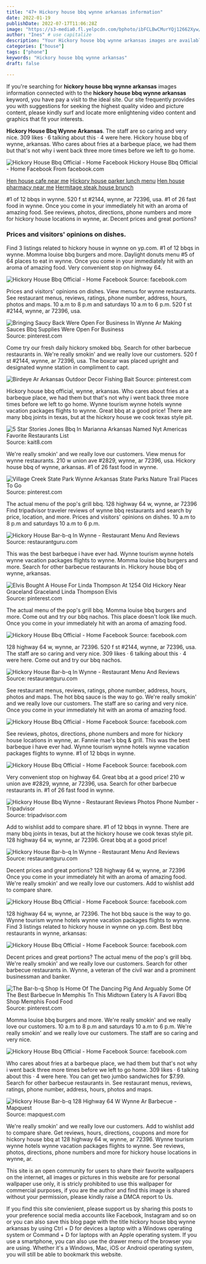 ```yaml
---
title: "47+ Hickory house bbq wynne arkansas information"
date: 2022-01-19
publishDate: 2022-07-17T11:06:28Z
image: "https://s3-media0.fl.yelpcdn.com/bphoto/ibFCLBwCMurYQj12662Xyw/l.jpg"
author: "Ines" # use capitalize
description: "Your Hickory house bbq wynne arkansas images are available in this site. Hickory house bbq wynne arkansas are a topic that is being searched for and liked by netizens today. You can Find and Download the Hickory house bbq wynne arkansas files here. Find and Download all royalty-free vectors."
categories: ["house"]
tags: ["phone"]
keywords: "Hickory house bbq wynne arkansas"
draft: false

---
```


If you're searching for **hickory house bbq wynne arkansas** images information connected with to the **hickory house bbq wynne arkansas** keyword, you have pay a visit to the ideal  site.  Our site frequently  provides you with  suggestions  for seeking  the highest  quality video and picture  content, please kindly surf and locate more enlightening video content and graphics  that fit your interests.

**Hickory House Bbq Wynne Arkansas**. The staff are so caring and very nice. 309 likes · 6 talking about this · 4 were here. Hickory house bbq of wynne, arkansas. Who cares about fries at a barbeque place, we had them but that&#039;s not why i went back three more times before we left to go home.

![Hickory House Bbq Official - Home Facebook](https://lookaside.fbsbx.com/lookaside/crawler/media/?media_id=106312060931031 "Hickory House Bbq Official - Home Facebook")
Hickory House Bbq Official - Home Facebook From facebook.com

[Hen house cafe near me](/hen-house-cafe-near-me/)
[Hickory house parker lunch menu](/hickory-house-parker-lunch-menu/)
[Hen house pharmacy near me](/hen-house-pharmacy-near-me/)
[Hermitage steak house brunch](/hermitage-steak-house-brunch/)

#1 of 12 bbqs in wynne. 520 f st #2144, wynne, ar 72396, usa. #1 of 26 fast food in wynne. Once you come in your immediately hit with an aroma of amazing food. See reviews, photos, directions, phone numbers and more for hickory house locations in wynne, ar. Decent prices and great portions?

### Prices and visitors&#039; opinions on dishes.

Find 3 listings related to hickory house in wynne on yp.com. #1 of 12 bbqs in wynne. Momma louise bbq burgers and more. Daylight donuts menu #5 of 64 places to eat in wynne. Once you come in your immediately hit with an aroma of amazing food. Very convenient stop on highway 64.


![Hickory House Bbq Official - Home Facebook](https://lookaside.fbsbx.com/lookaside/crawler/media/?media_id=123759395852964 "Hickory House Bbq Official - Home Facebook")
Source: facebook.com

Prices and visitors&#039; opinions on dishes. View menus for wynne restaurants. See restaurant menus, reviews, ratings, phone number, address, hours, photos and maps. 10 a.m to 8 p.m and saturdays 10 a.m to 6 p.m. 520 f st #2144, wynne, ar 72396, usa.

![Bringing Saucy Back Were Open For Business In Wynne Ar Making Sauces Bbq Supplies Were Open For Business](https://i.pinimg.com/originals/a2/33/fe/a233fe450c9fb5223f561cd8e2d3a849.png "Bringing Saucy Back Were Open For Business In Wynne Ar Making Sauces Bbq Supplies Were Open For Business")
Source: pinterest.com

Come try our fresh daily hickory smoked bbq. Search for other barbecue restaurants in. We&#039;re really smokin&#039; and we really love our customers. 520 f st #2144, wynne, ar 72396, usa. The boxcar was placed upright and designated wynne station in compliment to capt.

![Birdeye Ar Arkansas Outdoor Decor Fishing Bait](https://i.pinimg.com/originals/b2/7e/5b/b27e5b1b3909e1c296132705ed06c26d.jpg "Birdeye Ar Arkansas Outdoor Decor Fishing Bait")
Source: pinterest.com

Hickory house bbq official, wynne, arkansas. Who cares about fries at a barbeque place, we had them but that&#039;s not why i went back three more times before we left to go home. Wynne tourism wynne hotels wynne vacation packages flights to wynne. Great bbq at a good price! There are many bbq joints in texas, but at the hickory house we cook texas style pit.

![5 Star Stories Jones Bbq In Marianna Arkansas Named Nyt Americas Favorite Restaurants List](https://gray-kait-prod.cdn.arcpublishing.com/resizer/ho6xx9hOsvR6W1EXhDzLgWaZrgM=/1200x1800/smart/filters:quality(85)/cloudfront-us-east-1.images.arcpublishing.com/gray/KO6J2JMK5JHZHGXNDXNM4RO3LU.PNG "5 Star Stories Jones Bbq In Marianna Arkansas Named Nyt Americas Favorite Restaurants List")
Source: kait8.com

We&#039;re really smokin&#039; and we really love our customers. View menus for wynne restaurants. 210 w union ave #2829, wynne, ar 72396, usa. Hickory house bbq of wynne, arkansas. #1 of 26 fast food in wynne.

![Village Creek State Park Wynne Arkansas State Parks Nature Trail Places To Go](https://i.pinimg.com/originals/5d/31/f1/5d31f10b5fe77ece18ee3a8d0f7c12c3.jpg "Village Creek State Park Wynne Arkansas State Parks Nature Trail Places To Go")
Source: pinterest.com

The actual menu of the pop&#039;s grill bbq. 128 highway 64 w, wynne, ar 72396 Find tripadvisor traveler reviews of wynne bbq restaurants and search by price, location, and more. Prices and visitors&#039; opinions on dishes. 10 a.m to 8 p.m and saturdays 10 a.m to 6 p.m.

![Hickory House Bar-b-q In Wynne - Restaurant Menu And Reviews](https://img.restaurantguru.com/rd01-burger-Hickory-House-Bar-B-Q.jpg "Hickory House Bar-b-q In Wynne - Restaurant Menu And Reviews")
Source: restaurantguru.com

This was the best barbeque i have ever had. Wynne tourism wynne hotels wynne vacation packages flights to wynne. Momma louise bbq burgers and more. Search for other barbecue restaurants in. Hickory house bbq of wynne, arkansas.

![Elvis Bought A House For Linda Thompson At 1254 Old Hickory Near Graceland Graceland Linda Thompson Elvis](https://i.pinimg.com/originals/6f/6b/8e/6f6b8e4a7df73168d171dbaf327bdc17.jpg "Elvis Bought A House For Linda Thompson At 1254 Old Hickory Near Graceland Graceland Linda Thompson Elvis")
Source: pinterest.com

The actual menu of the pop&#039;s grill bbq. Momma louise bbq burgers and more. Come out and try our bbq nachos. This place doesn&#039;t look like much. Once you come in your immediately hit with an aroma of amazing food.

![Hickory House Bbq Official - Home Facebook](https://lookaside.fbsbx.com/lookaside/crawler/media/?media_id=133993924829511 "Hickory House Bbq Official - Home Facebook")
Source: facebook.com

128 highway 64 w, wynne, ar 72396. 520 f st #2144, wynne, ar 72396, usa. The staff are so caring and very nice. 309 likes · 6 talking about this · 4 were here. Come out and try our bbq nachos.

![Hickory House Bar-b-q In Wynne - Restaurant Menu And Reviews](https://img.restaurantguru.com/w550/h367/r935-Hickory-House-Bar-B-Q-pizza.jpg "Hickory House Bar-b-q In Wynne - Restaurant Menu And Reviews")
Source: restaurantguru.com

See restaurant menus, reviews, ratings, phone number, address, hours, photos and maps. The hot bbq sauce is the way to go. We&#039;re really smokin&#039; and we really love our customers. The staff are so caring and very nice. Once you come in your immediately hit with an aroma of amazing food.

![Hickory House Bbq Official - Home Facebook](https://lookaside.fbsbx.com/lookaside/crawler/media/?media_id=284523313109904 "Hickory House Bbq Official - Home Facebook")
Source: facebook.com

See reviews, photos, directions, phone numbers and more for hickory house locations in wynne, ar. Fannie mae&#039;s bbq &amp; grill. This was the best barbeque i have ever had. Wynne tourism wynne hotels wynne vacation packages flights to wynne. #1 of 12 bbqs in wynne.

![Hickory House Bbq Official - Home Facebook](https://lookaside.fbsbx.com/lookaside/crawler/media/?media_id=120050662890504 "Hickory House Bbq Official - Home Facebook")
Source: facebook.com

Very convenient stop on highway 64. Great bbq at a good price! 210 w union ave #2829, wynne, ar 72396, usa. Search for other barbecue restaurants in. #1 of 26 fast food in wynne.

![Hickory House Bbq Wynne - Restaurant Reviews Photos Phone Number - Tripadvisor](https://media-cdn.tripadvisor.com/media/photo-s/06/3d/e7/92/getlstd-property-photo.jpg "Hickory House Bbq Wynne - Restaurant Reviews Photos Phone Number - Tripadvisor")
Source: tripadvisor.com

Add to wishlist add to compare share. #1 of 12 bbqs in wynne. There are many bbq joints in texas, but at the hickory house we cook texas style pit. 128 highway 64 w, wynne, ar 72396. Great bbq at a good price!

![Hickory House Bar-b-q In Wynne - Restaurant Menu And Reviews](https://img.restaurantguru.com/r6c5-Hickory-House-Bar-B-Q-burger.jpg "Hickory House Bar-b-q In Wynne - Restaurant Menu And Reviews")
Source: restaurantguru.com

Decent prices and great portions? 128 highway 64 w, wynne, ar 72396 Once you come in your immediately hit with an aroma of amazing food. We&#039;re really smokin&#039; and we really love our customers. Add to wishlist add to compare share.

![Hickory House Bbq Official - Home Facebook](https://lookaside.fbsbx.com/lookaside/crawler/media/?media_id=196169961945240 "Hickory House Bbq Official - Home Facebook")
Source: facebook.com

128 highway 64 w, wynne, ar 72396. The hot bbq sauce is the way to go. Wynne tourism wynne hotels wynne vacation packages flights to wynne. Find 3 listings related to hickory house in wynne on yp.com. Best bbq restaurants in wynne, arkansas:

![Hickory House Bbq Official - Home Facebook](https://lookaside.fbsbx.com/lookaside/crawler/media/?media_id=106312060931031 "Hickory House Bbq Official - Home Facebook")
Source: facebook.com

Decent prices and great portions? The actual menu of the pop&#039;s grill bbq. We&#039;re really smokin&#039; and we really love our customers. Search for other barbecue restaurants in. Wynne, a veteran of the civil war and a prominent businessman and banker.

![The Bar-b-q Shop Is Home Of The Dancing Pig And Arguably Some Of The Best Barbecue In Memphis Tn This Midtown Eatery Is A Favori Bbq Shop Memphis Food Food](https://i.pinimg.com/originals/88/ea/91/88ea91fb5aa64d190d836473ea4e5f32.jpg "The Bar-b-q Shop Is Home Of The Dancing Pig And Arguably Some Of The Best Barbecue In Memphis Tn This Midtown Eatery Is A Favori Bbq Shop Memphis Food Food")
Source: pinterest.com

Momma louise bbq burgers and more. We&#039;re really smokin&#039; and we really love our customers. 10 a.m to 8 p.m and saturdays 10 a.m to 6 p.m. We&#039;re really smokin&#039; and we really love our customers. The staff are so caring and very nice.

![Hickory House Bbq Official - Home Facebook](https://lookaside.fbsbx.com/lookaside/crawler/media/?media_id=375247050704196 "Hickory House Bbq Official - Home Facebook")
Source: facebook.com

Who cares about fries at a barbeque place, we had them but that&#039;s not why i went back three more times before we left to go home. 309 likes · 6 talking about this · 4 were here. You can get two jumbo sandwiches for $7.99. Search for other barbecue restaurants in. See restaurant menus, reviews, ratings, phone number, address, hours, photos and maps.

![Hickory House Bar-b-q 128 Highway 64 W Wynne Ar Barbecue - Mapquest](https://s3-media0.fl.yelpcdn.com/bphoto/ibFCLBwCMurYQj12662Xyw/l.jpg "Hickory House Bar-b-q 128 Highway 64 W Wynne Ar Barbecue - Mapquest")
Source: mapquest.com

We&#039;re really smokin&#039; and we really love our customers. Add to wishlist add to compare share. Get reviews, hours, directions, coupons and more for hickory house bbq at 128 highway 64 w, wynne, ar 72396. Wynne tourism wynne hotels wynne vacation packages flights to wynne. See reviews, photos, directions, phone numbers and more for hickory house locations in wynne, ar.

This site is an open community for users to share their favorite wallpapers on the internet, all images or pictures in this website are for personal wallpaper use only, it is stricly prohibited to use this wallpaper for commercial purposes, if you are the author and find this image is shared without your permission, please kindly raise a DMCA report to Us.

If you find this site convienient, please support us by sharing this posts to your preference social media accounts like Facebook, Instagram and so on or you can also save this blog page with the title hickory house bbq wynne arkansas by using Ctrl + D for devices a laptop with a Windows operating system or Command + D for laptops with an Apple operating system. If you use a smartphone, you can also use the drawer menu of the browser you are using. Whether it's a Windows, Mac, iOS or Android operating system, you will still be able to bookmark this website.
